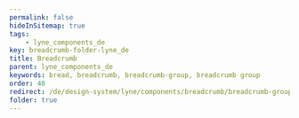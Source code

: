 ```yaml
---
permalink: false
hideInSitemap: true
tags: 
    - lyne_components_de
key: breadcrumb-folder-lyne_de
title: Breadcrumb
parent: lyne_components_de
keywords: bread, breadcrumb, breadcrumb-group, breadcrumb group
order: 40
redirect: /de/design-system/lyne/components/breadcrumb/breadcrumb-group/
folder: true
---
```

